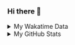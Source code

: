 ### Hi there 👋

<!--
**cdfmlr/cdfmlr** is a ✨ _special_ ✨ repository because its `README.md` (this file) appears on your GitHub profile.

Here are some ideas to get you started:

- 🔭 I’m currently working on ...
- 🌱 I’m currently learning ...
- 👯 I’m looking to collaborate on ...
- 🤔 I’m looking for help with ...
- 💬 Ask me about ...
- 📫 How to reach me: ...
- 😄 Pronouns: ...
- ⚡ Fun fact: ...
-->

<details>

<summary>My Wakatime Data</summary>

<!--START_SECTION:waka-->
![Lines of code](https://img.shields.io/badge/From%20Hello%20World%20I%27ve%20Written-7.3%20million%20lines%20of%20code-blue)

**🐱 My GitHub Data** 

> 📦 674.8 kB Used in GitHub's Storage 
 > 
> 🏆 731 Contributions in the Year 2023
 > 
> 🚫 Not Opted to Hire
 > 
> 📜 75 Public Repositories 
 > 
> 🔑 17 Private Repositories 
 > 
**I'm an Early 🐤** 

```text
🌞 Morning                1389 commits        ██████░░░░░░░░░░░░░░░░░░░   24.26 % 
🌆 Daytime                2404 commits        ██████████░░░░░░░░░░░░░░░   41.98 % 
🌃 Evening                1864 commits        ████████░░░░░░░░░░░░░░░░░   32.55 % 
🌙 Night                  69 commits          ░░░░░░░░░░░░░░░░░░░░░░░░░   01.21 % 
```
📅 **I'm Most Productive on Wednesday** 

```text
Monday                   683 commits         ███░░░░░░░░░░░░░░░░░░░░░░   11.93 % 
Tuesday                  964 commits         ████░░░░░░░░░░░░░░░░░░░░░   16.84 % 
Wednesday                967 commits         ████░░░░░░░░░░░░░░░░░░░░░   16.89 % 
Thursday                 777 commits         ███░░░░░░░░░░░░░░░░░░░░░░   13.57 % 
Friday                   850 commits         ████░░░░░░░░░░░░░░░░░░░░░   14.84 % 
Saturday                 792 commits         ███░░░░░░░░░░░░░░░░░░░░░░   13.83 % 
Sunday                   693 commits         ███░░░░░░░░░░░░░░░░░░░░░░   12.10 % 
```


**I Mostly Code in Go** 

```text
Go                       27 repos            ████████░░░░░░░░░░░░░░░░░   31.76 % 
Python                   19 repos            ██████░░░░░░░░░░░░░░░░░░░   22.35 % 
HTML                     5 repos             █░░░░░░░░░░░░░░░░░░░░░░░░   05.88 % 
Dart                     2 repos             █░░░░░░░░░░░░░░░░░░░░░░░░   02.35 % 
TypeScript               1 repo              ░░░░░░░░░░░░░░░░░░░░░░░░░   01.18 % 
```




 Last Updated on 17/05/2023 01:25:34 UTC
<!--END_SECTION:waka-->

</details>

<details>
 
 <summary>My GitHub Stats</summary>

[![CDFMLR's github stats](https://github-readme-stats.vercel.app/api?username=cdfmlr&count_private=true&show_icons=true)](https://github.com/anuraghazra/github-readme-stats)

</details>
